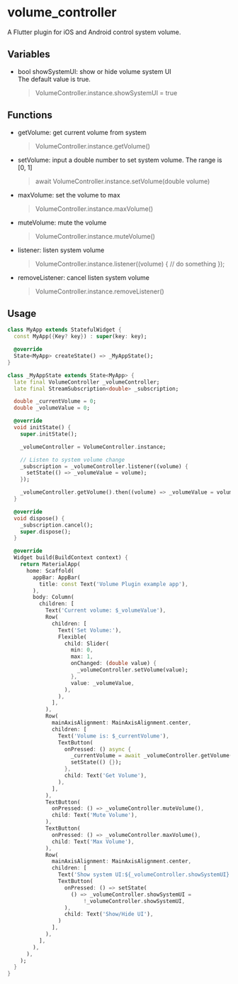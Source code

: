 # volume_controller

A Flutter plugin for iOS and Android control system volume.

## Variables

- bool showSystemUI: show or hide volume system UI \
  The default value is true.
    > VolumeController.instance.showSystemUI = true

## Functions

- getVolume: get current volume from system
    > VolumeController.instance.getVolume()
- setVolume: input a double number to set system volume. The range is [0, 1]
    > await VolumeController.instance.setVolume(double volume)
- maxVolume: set the volume to max
    > VolumeController.instance.maxVolume()
- muteVolume: mute the volume
    > VolumeController.instance.muteVolume()
- listener: listen system volume
    > VolumeController.instance.listener((volume) { // do something });
- removeListener: cancel listen system volume
    > VolumeController.instance.removeListener()

## Usage

```dart
class MyApp extends StatefulWidget {
  const MyApp({Key? key}) : super(key: key);

  @override
  State<MyApp> createState() => _MyAppState();
}

class _MyAppState extends State<MyApp> {
  late final VolumeController _volumeController;
  late final StreamSubscription<double> _subscription;

  double _currentVolume = 0;
  double _volumeValue = 0;

  @override
  void initState() {
    super.initState();

    _volumeController = VolumeController.instance;

    // Listen to system volume change
    _subscription = _volumeController.listener((volume) {
      setState(() => _volumeValue = volume);
    });

    _volumeController.getVolume().then((volume) => _volumeValue = volume);
  }

  @override
  void dispose() {
    _subscription.cancel();
    super.dispose();
  }

  @override
  Widget build(BuildContext context) {
    return MaterialApp(
      home: Scaffold(
        appBar: AppBar(
          title: const Text('Volume Plugin example app'),
        ),
        body: Column(
          children: [
            Text('Current volume: $_volumeValue'),
            Row(
              children: [
                Text('Set Volume:'),
                Flexible(
                  child: Slider(
                    min: 0,
                    max: 1,
                    onChanged: (double value) {
                      _volumeController.setVolume(value);
                    },
                    value: _volumeValue,
                  ),
                ),
              ],
            ),
            Row(
              mainAxisAlignment: MainAxisAlignment.center,
              children: [
                Text('Volume is: $_currentVolume'),
                TextButton(
                  onPressed: () async {
                    _currentVolume = await _volumeController.getVolume();
                    setState(() {});
                  },
                  child: Text('Get Volume'),
                ),
              ],
            ),
            TextButton(
              onPressed: () => _volumeController.muteVolume(),
              child: Text('Mute Volume'),
            ),
            TextButton(
              onPressed: () => _volumeController.maxVolume(),
              child: Text('Max Volume'),
            ),
            Row(
              mainAxisAlignment: MainAxisAlignment.center,
              children: [
                Text('Show system UI:${_volumeController.showSystemUI}'),
                TextButton(
                  onPressed: () => setState(
                    () => _volumeController.showSystemUI =
                        !_volumeController.showSystemUI,
                  ),
                  child: Text('Show/Hide UI'),
                )
              ],
            ),
          ],
        ),
      ),
    );
  }
}

```
